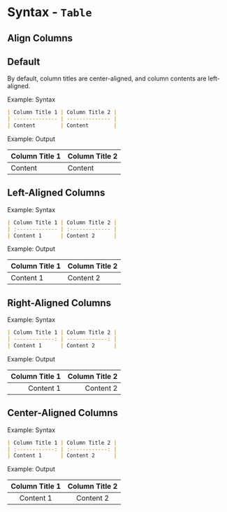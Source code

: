 # Syntax - `Table`

## Align Columns

## Default

By default, column titles are center-aligned, and column contents are left-aligned.

Example: Syntax

```markdown
| Column Title 1 | Column Title 2 |
| -------------- | -------------- |
| Content        | Content        |
```

Example: Output

| Column Title 1 | Column Title 2 |
| -------------- | -------------- |
| Content        | Content        |

## Left-Aligned Columns

Example: Syntax

```markdown
| Column Title 1 | Column Title 2 |
| :------------- | :------------- |
| Content 1      | Content 2      |
```

Example: Output

| Column Title 1 | Column Title 2 |
| :------------- | :------------- |
| Content 1      | Content 2      |

## Right-Aligned Columns

Example: Syntax

```markdown
| Column Title 1 | Column Title 2 |
| -------------: | -------------: |
| Content 1      | Content 2      |
```

Example: Output

| Column Title 1 | Column Title 2 |
| -------------: | -------------: |
| Content 1      | Content 2      |

## Center-Aligned Columns

Example: Syntax

```markdown
| Column Title 1 | Column Title 2 |
| :------------: | :------------: |
| Content 1      | Content 2      |
```

Example: Output

| Column Title 1 | Column Title 2 |
| :------------: | :------------: |
| Content 1      | Content 2      |
